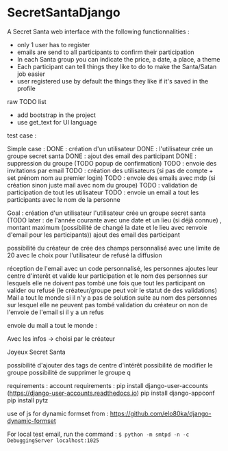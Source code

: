 # SecretSantaDjango
A Secret Santa web interface with the following functionnalities :
- only 1 user has to register
- emails are send to all participants to confirm their participation
- In each Santa group you can indicate the price, a date, a place, a theme
- Each participant can tell things they like to do to make the Santa/Satan job easier
- user registered use by default the things they like if it's saved in the profile

raw TODO list

- add bootstrap in the project
- use get_text for UI language

test case :

Simple case :
DONE : création d'un utilisateur
DONE : l'utilisateur crée un groupe secret santa
DONE : ajout des email des participant
DONE : suppression du groupe (TODO popup de confirmation)
TODO : envoie des invitations par email
TODO : création des utilisateurs (si pas de compte + set prénom nom au premier login)
TODO : envoie des emails avec mdp (si création sinon juste mail avec nom du groupe)
TODO : validation de participation de tout les utilisateur
TODO : envoie un email a tout les participants avec le nom de la personne



Goal :
création d'un utilisateur
l'utilisateur crée un groupe secret santa (TODO later : de l'année courante avec une date et un lieu (si déjà connue) , montant maximum (possibilité de changé la date et le lieu avec renvoie d'email pour les participants))
ajout des email des participant

possibilité du créateur de crée des champs personnalisé avec une limite de 20 avec le choix pour l'utilisateur de refusé la diffusion

réception de l'email avec un code personnalisé, les personnes ajoutes leur centre d'interêt et valide leur participation et le nom des personnes sur lesquels elle ne doivent pas tombé
une fois que tout les participant on valider ou refusé (le créateur/groupe peut voir le statut de des validations)
Mail a tout le monde si il n'y a pas de solution suite au nom des personnes sur lesquel elle ne peuvent pas tombé 
validation du créateur on non de l'envoie de l'email si il y a un refus

envoie du mail a tout le monde : 

Avec les infos -> choisi par le créateur

Joyeux Secret Santa

possibilité d'ajouter des tags de centre d'intérêt
possibilité de modifier le groupe
possibilité de supprimer le groupe
q

requirements : 
account requirements : 
	pip install django-user-accounts (https://django-user-accounts.readthedocs.io)
	pip install django-appconf
	pip install pytz

use of js for dynamic formset from : 
https://github.com/elo80ka/django-dynamic-formset

For local test email, run the command :
`$ python -m smtpd -n -c DebuggingServer localhost:1025`

